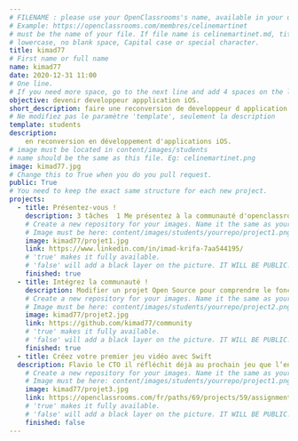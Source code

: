 ```yaml
---
# FILENAME : please use your OpenClassrooms's name, available in your url.
# Example: https://openclassrooms.com/membres/celinemartinet
# must be the name of your file. If file name is celinemartinet.md, title is celinemartinet.
# lowercase, no blank space, Capital case or special character.
title: kimad77
# First name or full name
name: kimad77
date: 2020-12-31 11:00
# One line.
# If you need more space, go to the next line and add 4 spaces on the left, as in 'description'.
objective: devenir developpeur appplication iOS.
short_description: faire une reconversion de developpeur d application iOS et par la suite devenir freelance.
# Ne modifiez pas le paramètre 'template', seulement la description
template: students
description:
    en reconversion en développement d'applications iOS.
# image must be located in content/images/students
# name should be the same as this file. Eg: celinemartinet.png
image: kimad77.jpg
# Change this to True when you do you pull request.
public: True
# You need to keep the exact same structure for each new project.
projects:
  - title: Présentez-vous !
    description: 3 tâches  1 Me présentez à la communauté d'openclassrooms 2 Explication de mon projet à mon mentor.
    # Create a new repository for your images. Name it the same as your nickname and profile picture.
    # Image must be here: content/images/students/yourrepo/project1.png
    image: kimad77/projet1.jpg
    link: https://www.linkedin.com/in/imad-krifa-7aa544195/
    # 'true' makes it fully available.
    # 'false' will add a black layer on the picture. IT WILL BE PUBLIC!
    finished: true
  - title: Intégrez la communauté !
    description: Modifier un projet Open Source pour comprendre le fonctionnement de Git, de Github et des pull requests.
    # Create a new repository for your images. Name it the same as your nickname and profile picture.
    # Image must be here: content/images/students/yourrepo/project2.png
    image: kimad77/projet2.jpg
    link: https://github.com/kimad77/community
    # 'true' makes it fully available.
    # 'false' will add a black layer on the picture. IT WILL BE PUBLIC!
    finished: true
  - title: Créez votre premier jeu vidéo avec Swift
  description: Flavio le CTO il réfléchit déjà au prochain jeu que l’entreprise va développer et il souhaiterait vous confier le travail préparatoire de ce nouveau projet.
    # Create a new repository for your images. Name it the same as your nickname and profile picture.
    # Image must be here: content/images/students/yourrepo/project1.png
    image: kimad77/projet3.jpg
    link: https://openclassrooms.com/fr/paths/69/projects/59/assignment
    # 'true' makes it fully available.
    # 'false' will add a black layer on the picture. IT WILL BE PUBLIC!
    finished: false    
---
```

